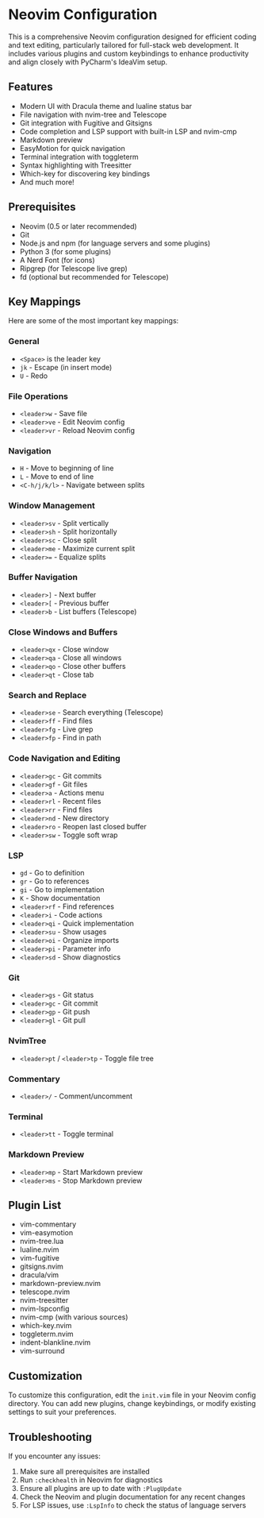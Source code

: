 # Neovim Configuration

This is a comprehensive Neovim configuration designed for efficient coding and text editing, particularly tailored for full-stack web development. It includes various plugins and custom keybindings to enhance productivity and align closely with PyCharm's IdeaVim setup.

## Features

- Modern UI with Dracula theme and lualine status bar
- File navigation with nvim-tree and Telescope
- Git integration with Fugitive and Gitsigns
- Code completion and LSP support with built-in LSP and nvim-cmp
- Markdown preview
- EasyMotion for quick navigation
- Terminal integration with toggleterm
- Syntax highlighting with Treesitter
- Which-key for discovering key bindings
- And much more!

## Prerequisites

- Neovim (0.5 or later recommended)
- Git
- Node.js and npm (for language servers and some plugins)
- Python 3 (for some plugins)
- A Nerd Font (for icons)
- Ripgrep (for Telescope live grep)
- fd (optional but recommended for Telescope)

## Key Mappings

Here are some of the most important key mappings:

### General

- `<Space>` is the leader key
- `jk` - Escape (in insert mode)
- `U` - Redo

### File Operations

- `<leader>w` - Save file
- `<leader>ve` - Edit Neovim config
- `<leader>vr` - Reload Neovim config

### Navigation

- `H` - Move to beginning of line
- `L` - Move to end of line
- `<C-h/j/k/l>` - Navigate between splits

### Window Management

- `<leader>sv` - Split vertically
- `<leader>sh` - Split horizontally
- `<leader>sc` - Close split
- `<leader>me` - Maximize current split
- `<leader>=` - Equalize splits

### Buffer Navigation

- `<leader>]` - Next buffer
- `<leader>[` - Previous buffer
- `<leader>b` - List buffers (Telescope)

### Close Windows and Buffers

- `<leader>qx` - Close window
- `<leader>qa` - Close all windows
- `<leader>qo` - Close other buffers
- `<leader>qt` - Close tab

### Search and Replace

- `<leader>se` - Search everything (Telescope)
- `<leader>ff` - Find files
- `<leader>fg` - Live grep
- `<leader>fp` - Find in path

### Code Navigation and Editing

- `<leader>gc` - Git commits
- `<leader>gf` - Git files
- `<leader>a` - Actions menu
- `<leader>rl` - Recent files
- `<leader>rr` - Find files
- `<leader>nd` - New directory
- `<leader>ro` - Reopen last closed buffer
- `<leader>sw` - Toggle soft wrap

### LSP

- `gd` - Go to definition
- `gr` - Go to references
- `gi` - Go to implementation
- `K` - Show documentation
- `<leader>rf` - Find references
- `<leader>i` - Code actions
- `<leader>qi` - Quick implementation
- `<leader>su` - Show usages
- `<leader>oi` - Organize imports
- `<leader>pi` - Parameter info
- `<leader>sd` - Show diagnostics

### Git

- `<leader>gs` - Git status
- `<leader>gc` - Git commit
- `<leader>gp` - Git push
- `<leader>gl` - Git pull

### NvimTree

- `<leader>pt` / `<leader>tp` - Toggle file tree

### Commentary

- `<leader>/` - Comment/uncomment

### Terminal

- `<leader>tt` - Toggle terminal

### Markdown Preview

- `<leader>mp` - Start Markdown preview
- `<leader>ms` - Stop Markdown preview

## Plugin List

- vim-commentary
- vim-easymotion
- nvim-tree.lua
- lualine.nvim
- vim-fugitive
- gitsigns.nvim
- dracula/vim
- markdown-preview.nvim
- telescope.nvim
- nvim-treesitter
- nvim-lspconfig
- nvim-cmp (with various sources)
- which-key.nvim
- toggleterm.nvim
- indent-blankline.nvim
- vim-surround

## Customization

To customize this configuration, edit the `init.vim` file in your Neovim config directory. You can add new plugins, change keybindings, or modify existing settings to suit your preferences.

## Troubleshooting

If you encounter any issues:

1. Make sure all prerequisites are installed
2. Run `:checkhealth` in Neovim for diagnostics
3. Ensure all plugins are up to date with `:PlugUpdate`
4. Check the Neovim and plugin documentation for any recent changes
5. For LSP issues, use `:LspInfo` to check the status of language servers
